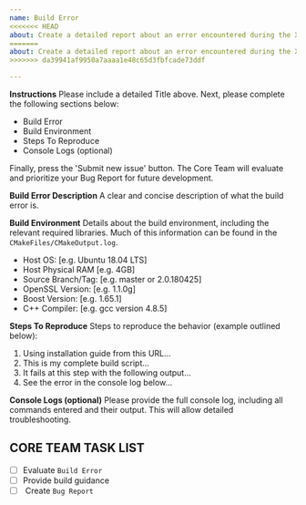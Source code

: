 ```yaml
---
name: Build Error
<<<<<<< HEAD
about: Create a detailed report about an error encountered during the X4trade Core build process.
=======
about: Create a detailed report about an error encountered during the X4Trade Core build process.
>>>>>>> da39941af9950a7aaaa1e48c65d3fbfcade73ddf

---
```


**Instructions**
Please include a detailed Title above. Next, please complete the following sections below:
* Build Error
* Build Environment
* Steps To Reproduce
* Console Logs (optional)

Finally, press the 'Submit new issue' button. The Core Team will evaluate and prioritize your Bug Report for future development. 

**Build Error Description**
A clear and concise description of what the build error is.

**Build Environment**
Details about the build environment, including the relevant required libraries. Much of this information can be found in the `CMakeFiles/CMakeOutput.log`. 
 - Host OS:             [e.g. Ubuntu 18.04 LTS]
 - Host Physical RAM    [e.g. 4GB]
 - Source Branch/Tag:   [e.g. master or 2.0.180425]
 - OpenSSL Version:     [e.g. 1.1.0g]
 - Boost Version:       [e.g. 1.65.1]
 - C++ Compiler:        [e.g. gcc version 4.8.5]

**Steps To Reproduce**
Steps to reproduce the behavior (example outlined below):
1. Using installation guide from this URL...
2. This is my complete build script...
3. It fails at this step with the following output...
4. See the error in the console log below...

**Console Logs (optional)**
Please provide the full console log, including all commands entered and their output. This will allow detailed troubleshooting.

## CORE TEAM TASK LIST
- [ ] Evaluate `Build Error`
- [ ] Provide build guidance
- [ ] <OR> Create `Bug Report`
